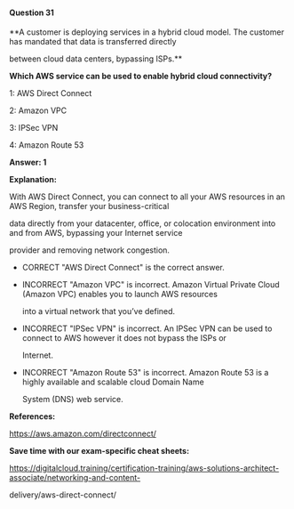 #### Question  31


**A customer is deploying services in a hybrid cloud model. The customer has mandated that data is transferred directly

between cloud data centers, bypassing ISPs.**


**Which AWS service can be used to enable hybrid cloud connectivity?**


1: AWS Direct Connect


2: Amazon VPC


3: IPSec VPN


4: Amazon Route 53


**Answer: 1**


**Explanation:**


With AWS Direct Connect, you can connect to all your AWS resources in an AWS Region, transfer your business-critical

data directly from your datacenter, office, or colocation environment into and from AWS, bypassing your Internet service

provider and removing network congestion.


- CORRECT "AWS Direct Connect" is the correct answer.


- INCORRECT "Amazon VPC" is incorrect. Amazon Virtual Private Cloud (Amazon VPC) enables you to launch AWS resources

  into a virtual network that you’ve defined.


- INCORRECT "IPSec VPN" is incorrect. An IPSec VPN can be used to connect to AWS however it does not bypass the ISPs or

  Internet.


- INCORRECT "Amazon Route 53" is incorrect. Amazon Route 53 is a highly available and scalable cloud Domain Name

  System (DNS) web service.


**References:**


https://aws.amazon.com/directconnect/


**Save time with our exam-specific cheat sheets:**


https://digitalcloud.training/certification-training/aws-solutions-architect-associate/networking-and-content-

delivery/aws-direct-connect/

